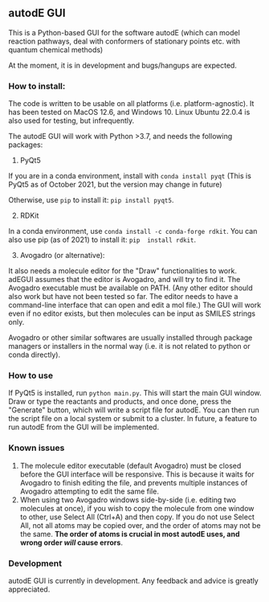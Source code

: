 ## autodE GUI

This is a Python-based GUI for the software autodE (which can model reaction pathways, deal with conformers of stationary points etc.
with quantum chemical methods)

At the moment, it is in development and bugs/hangups are expected.

### How to install:

The code is written to be usable on all platforms (i.e. platform-agnostic). It has been tested on MacOS 12.6, and Windows 10.
Linux Ubuntu 22.0.4 is also used for testing, but infrequently.

The autodE GUI will work with Python >3.7, and needs the following packages:

1. PyQt5

If you are in a conda environment, install with `conda install pyqt` (This is PyQt5 as of October 2021, but the version
may change in future)

Otherwise, use `pip` to install it: `pip install pyqt5`.

2. RDKit

In a conda environment, use `conda install -c conda-forge rdkit`. You can also use pip (as of 2021) to install it: `pip 
install rdkit`.

3. Avogadro (or alternative):

It also needs a molecule editor for the "Draw" functionalities to work. adEGUI assumes that the editor is Avogadro, and 
will try to find it. The Avogadro executable must be available on PATH. (Any other editor should also work but have not
been tested so far. The editor needs to have a command-line interface that can open and edit a mol file.) The GUI
will work even if no editor exists, but then molecules can be input as SMILES strings only.

Avogadro or other similar softwares are usually installed through package managers or installers in the normal way (i.e.
it is not related to python or conda directly).

### How to use
If PyQt5 is installed, run `python main.py`. This will start the main GUI window. Draw or type the reactants and products,
and once done, press the "Generate" button, which will write a script file for autodE. You can then run the script file 
on a local system or submit to a cluster. In future, a feature to run autodE from the GUI will be implemented.

### Known issues
1. The molecule editor executable (default Avogadro) must be closed before the GUI interface will be responsive. This is
because it waits for Avogadro to finish editing the file, and prevents multiple instances of Avogadro attempting to edit
the same file.
2. When using two Avogadro windows side-by-side (i.e. editing two molecules at once), if you wish to copy the molecule
from one window to other, use Select All (Ctrl+A) and then copy. If you do not use Select All, not all atoms may be
copied over, and the order of atoms may not be the same. **The order of atoms is crucial in most autodE uses, and wrong
order *will* cause errors**.

### Development
autodE GUI is currently in development. Any feedback and advice is greatly appreciated.